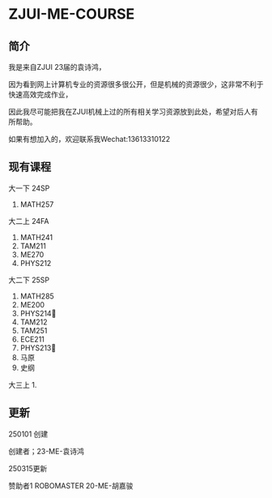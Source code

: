 # ZJUI-ME-COURSE

## 简介

我是来自ZJUI 23届的袁诗鸿，

因为看到网上计算机专业的资源很多很公开，但是机械的资源很少，这非常不利于快速高效完成作业，

因此我尽可能把我在ZJUI机械上过的所有相关学习资源放到此处，希望对后人有所帮助。

如果有想加入的，欢迎联系我Wechat:13613310122

## 现有课程



大一下 24SP
  1. MATH257


大二上 24FA
  1. MATH241
  2. TAM211
  3. ME270
  4. PHYS212

  
大二下 25SP
  1. MATH285
  2. ME200
  3. PHYS214🐶
  4. TAM212
  5. TAM251
  6. ECE211
  7. PHYS213🐶
  8. 马原
  9. 史纲


大三上
  1. 

  


## 更新

250101 创建

创建者；23-ME-袁诗鸿

250315更新

赞助者1 ROBOMASTER 20-ME-胡嘉骏
